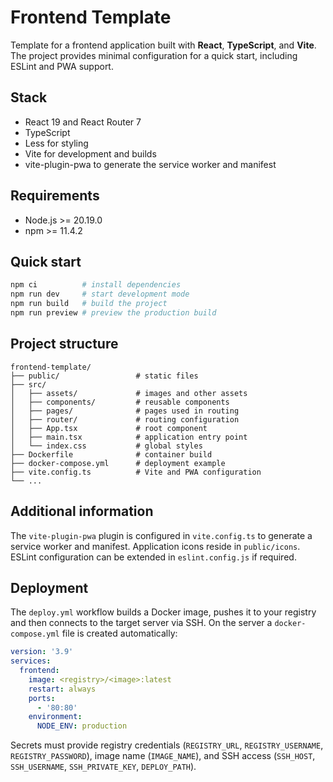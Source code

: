 # Frontend Template

Template for a frontend application built with **React**, **TypeScript**, and **Vite**. The project provides minimal configuration for a quick start, including ESLint and PWA support.

## Stack

- React 19 and React Router 7
- TypeScript
- Less for styling
- Vite for development and builds
- vite-plugin-pwa to generate the service worker and manifest

## Requirements

- Node.js >= 20.19.0
- npm >= 11.4.2

## Quick start

```bash
npm ci          # install dependencies
npm run dev     # start development mode
npm run build   # build the project
npm run preview # preview the production build
```

## Project structure

```
frontend-template/
├── public/                 # static files
├── src/
│   ├── assets/             # images and other assets
│   ├── components/         # reusable components
│   ├── pages/              # pages used in routing
│   ├── router/             # routing configuration
│   ├── App.tsx             # root component
│   ├── main.tsx            # application entry point
│   └── index.css           # global styles
├── Dockerfile              # container build
├── docker-compose.yml      # deployment example
├── vite.config.ts          # Vite and PWA configuration
└── ...
```

## Additional information

The `vite-plugin-pwa` plugin is configured in `vite.config.ts` to generate a service worker and manifest. Application icons reside in `public/icons`. ESLint configuration can be extended in `eslint.config.js` if required.

## Deployment

The `deploy.yml` workflow builds a Docker image, pushes it to your registry and
then connects to the target server via SSH. On the server a `docker-compose.yml`
file is created automatically:

```yaml
version: '3.9'
services:
  frontend:
    image: <registry>/<image>:latest
    restart: always
    ports:
      - '80:80'
    environment:
      NODE_ENV: production
```

Secrets must provide registry credentials (`REGISTRY_URL`, `REGISTRY_USERNAME`,
`REGISTRY_PASSWORD`), image name (`IMAGE_NAME`), and SSH access (`SSH_HOST`,
`SSH_USERNAME`, `SSH_PRIVATE_KEY`, `DEPLOY_PATH`).

